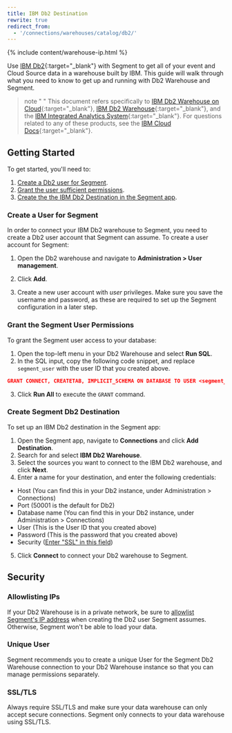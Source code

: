 ```yaml
---
title: IBM Db2 Destination
rewrite: true
redirect_from:
  - '/connections/warehouses/catalog/db2/'
---
```

{% include content/warehouse-ip.html %}

Use [IBM Db2](https://www.ibm.com/analytics/us/en/db2/){:target="_blank"} with Segment to get
all of your event and Cloud Source data in a warehouse built by IBM. This
guide will walk through what you need to know to get up and running with Db2
Warehouse and Segment.

> note " "
> This document refers specifically to [IBM Db2 Warehouse on Cloud](https://www.ibm.com/cloud/db2-warehouse-on-cloud){:target="_blank"}, [IBM Db2 Warehouse](https://www.ibm.com/analytics/db2){:target="_blank"}, and the [IBM Integrated Analytics System](https://www.ibm.com/products/integrated-analytics-system){:target="_blank"}. For questions related to any of these products, see the [IBM Cloud Docs](https://cloud.ibm.com/docs){:target="_blank"}.

## Getting Started

To get started, you'll need to:
1. [Create a Db2 user for Segment](#create-a-user-for-segment).
2. [Grant the user sufficient permissions](#grant-the-segment-user-permissions).
3. [Create the the IBM Db2 Destination in the Segment app](#create-segment-db2-destination).

### Create a User for Segment

In order to connect your IBM Db2 warehouse to Segment, you need to create a Db2 user account that Segment can assume. To create a user account for Segment:

1. Open the Db2 warehouse and navigate to  **Administration > User management**.

2. Click **Add**.

3. Create a new user account with *user* privileges. Make sure you save the username and password, as these are required to set up the Segment configuration in a later step.

### Grant the Segment User Permissions

To grant the Segment user access to your database:

1. Open the top-left menu in your Db2 Warehouse and select **Run SQL**. 
2. In the SQL input, copy the following code snippet, and replace `segment_user` with the user ID that you created above.
  ```json
  GRANT CONNECT, CREATETAB, IMPLICIT_SCHEMA ON DATABASE TO USER <segment_user>
  ```
3. Click **Run All** to execute the `GRANT` command.

### Create Segment Db2 Destination

To set up an IBM Db2 destination in the Segment app:

1. Open the Segment app, navigate to **Connections** and click **Add Destination**. 
2. Search for and select **IBM Db2 Warehouse**.
3. Select the sources you want to connect to the IBM Db2 warehouse, and click **Next**.
4. Enter a name for your destination, and enter the following credentials:
  - Host (You can find this in your Db2 instance, under Administration > Connections)
  - Port (50001 is the default for Db2)
  - Database name (You can find this in your Db2 instance, under Administration > Connections)
  - User (This is the User ID that you created above)
  - Password (This is the password that you created above)
  - Security ([Enter "SSL" in this field](#ssltls))
5. Click **Connect** to connect your Db2 warehouse to Segment.

## Security

### Allowlisting IPs

If your Db2 Warehouse is in a private network, be sure to [allowlist Segment's IP address](/docs/connections/storage/warehouses/faq/#which-ips-should-i-allowlist) when creating the Db2 user Segment assumes. Otherwise, Segment won't be able to load your data.

### Unique User

Segment recommends you to create a unique User for the Segment Db2 Warehouse connection to your Db2 Warehouse instance so that you can manage permissions separately.

### SSL/TLS
Always require SSL/TLS and make sure your data warehouse can only accept secure connections. Segment only connects to your data warehouse using SSL/TLS.
